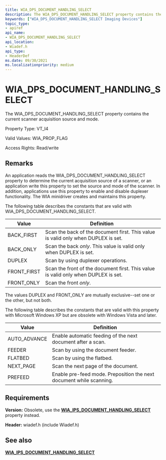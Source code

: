 ```yaml
---
title: WIA_DPS_DOCUMENT_HANDLING_SELECT
description: The WIA_DPS_DOCUMENT_HANDLING_SELECT property contains the current scanner acquisition source and mode.
keywords: ["WIA_DPS_DOCUMENT_HANDLING_SELECT Imaging Devices"]
topic_type:
- apiref
api_name:
- WIA_DPS_DOCUMENT_HANDLING_SELECT
api_location:
- Wiadef.h
api_type:
- HeaderDef
ms.date: 09/30/2021
ms.localizationpriority: medium
---
```


# WIA_DPS_DOCUMENT_HANDLING_SELECT

The WIA_DPS_DOCUMENT_HANDLING_SELECT property contains the current scanner acquisition source and mode.

Property Type: VT_I4

Valid Values: WIA_PROP_FLAG

Access Rights: Read/write

## Remarks

An application reads the WIA_DPS_DOCUMENT_HANDLING_SELECT property to determine the current acquisition source of a scanner, or an application write this property to set the source and mode of the scanner. In addition, applications use this property to enable and disable duplexer functionality. The WIA minidriver creates and maintains this property.

The following table describes the constants that are valid with WIA_DPS_DOCUMENT_HANDLING_SELECT.

| Value | Definition |
|--|--|
| BACK_FIRST | Scan the back of the document first. This value is valid only when DUPLEX is set. |
| BACK_ONLY | Scan the back *only*. This value is valid only when DUPLEX is set. |
| DUPLEX | Scan by using duplexer operations. |
| FRONT_FIRST | Scan the front of the document first. This value is valid only when DUPLEX is set. |
| FRONT_ONLY | Scan the front *only*. |

The values DUPLEX and FRONT_ONLY are mutually exclusive--set one or the other, but not both.

The following table describes the constants that are valid with this property with Microsoft Windows XP but are obsolete with Windows Vista and later.

| Value | Definition |
|--|--|
| AUTO_ADVANCE | Enable automatic feeding of the next document after a scan. |
| FEEDER | Scan by using the document feeder. |
| FLATBED | Scan by using the flatbed. |
| NEXT_PAGE | Scan the next page of the document. |
| PREFEED | Enable pre-feed mode. Preposition the next document while scanning. |

## Requirements

**Version:** Obsolete, use the [**WIA_IPS_DOCUMENT_HANDLING_SELECT**](wia-ips-document-handling-select.md) property instead.

**Header:** wiadef.h (include Wiadef.h)

## See also

[**WIA_IPS_DOCUMENT_HANDLING_SELECT**](wia-ips-document-handling-select.md)
